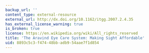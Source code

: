 ```yaml
---
backup_url: ''
content_type: external-resource
external_url: http://dx.doi.org/10.1162/itgg.2007.2.4.35
has_external_license_warning: true
is_broken: true
license: https://en.wikipedia.org/wiki/All_rights_reserved
title: 'The Aravind Eye Care System: Making Sight Affordable'
uid: 8893c5c3-f474-48bb-adb9-54aae7f1d854
---
```

